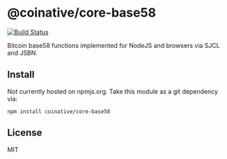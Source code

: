 # @coinative/core-base58

[![Build Status](https://travis-ci.org/coinative/core-base58.svg?branch=master)](https://travis-ci.org/coinative/core-base58)

Bitcoin base58 functions implemented for NodeJS and browsers via SJCL and JSBN.

## Install

Not currently hosted on npmjs.org. Take this module as a git dependency via:

```
npm install coinative/core-base58
```

## License

MIT

